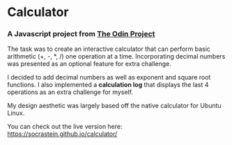 # Calculator

### A Javascript project from [The Odin Project](https://www.theodinproject.com/)

The task was to create an interactive calculator that can perform basic arithmetic (+, -, *, /) one operation at a time. 
Incorporating decimal numbers was presented as an optional feature for extra challenge. 

I decided to add decimal numbers as well as exponent and square root functions. 
I also implemented a **calculation log** that displays the last 4 operations as an extra challenge for myself. 

My design aesthetic was largely based off the native calculator for Ubuntu Linux. 

You can check out the live version here: https://socrastein.github.io/calculator/
